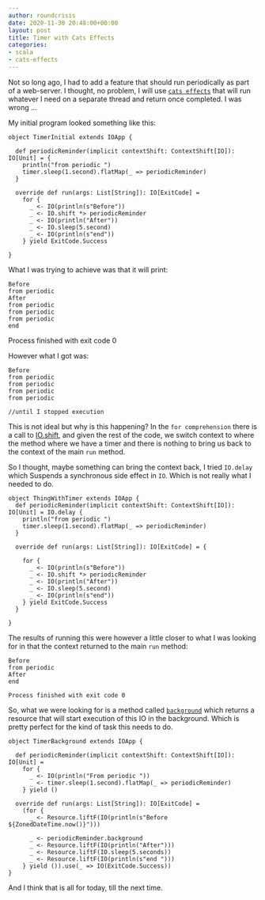 ```yaml
---
author: roundcrisis
date: 2020-11-30 20:48:00+00:00
layout: post
title: Timer with Cats Effects
categories:
- scala
- cats-effects
---
```


Not so long ago, I had to add a feature that should run periodically as part of a web-server. I thought, no problem, I will use [`cats effects`](https://typelevel.org/cats-effect/datatypes/contextshift.html) that will run whatever I need on a separate thread and return once completed. I was wrong ...

My initial program looked something like this:

```
object TimerInitial extends IOApp {

  def periodicReminder(implicit contextShift: ContextShift[IO]): IO[Unit] = {
    println("from periodic ")
    timer.sleep(1.second).flatMap(_ => periodicReminder)
  }

  override def run(args: List[String]): IO[ExitCode] =
    for {
      _ <- IO(println(s"Before"))
      _ <- IO.shift *> periodicReminder
      _ <- IO(println("After"))
      _ <- IO.sleep(5.second)
      _ <- IO(println(s"end"))
    } yield ExitCode.Success

}

```
What I was trying to achieve was that it will print:

    Before 
    from periodic
    After
    from periodic 
    from periodic 
    from periodic 
    end 

Process finished with exit code 0


However what I got was:

    Before 
    from periodic 
    from periodic 
    from periodic 
    from periodic 

    //until I stopped execution

This is not ideal but why is this  happening? 
In the `for comprehension` there is a call to  [IO.shift](https://typelevel.org/cats-effect/datatypes/io.html#thread-shifting), and given the rest of the code, we switch context to where the method where we have a timer and there is nothing to bring us back to the context of the main `run` method. 


So I thought, maybe something can bring the context back, I tried `IO.delay` which Suspends a synchronous side effect in `IO`. Which is not really what I needed to do. 

```
object ThingWithTimer extends IOApp {
  def periodicReminder(implicit contextShift: ContextShift[IO]): IO[Unit] = IO.delay {
    println("from periodic ")
    timer.sleep(1.second).flatMap(_ => periodicReminder)
  }

  override def run(args: List[String]): IO[ExitCode] = {
    
    for {
      _ <- IO(println(s"Before"))
      _ <- IO.shift *> periodicReminder
      _ <- IO(println("After"))
      _ <- IO.sleep(5.second)
      _ <- IO(println(s"end"))
    } yield ExitCode.Success
  }

}

```
The results of running this were however a little closer to what I was looking for in that the context returned to the main `run` method:

    Before
    from periodic 
    After
    end

    Process finished with exit code 0


So, what we were looking for is a method called [`background`](https://github.com/typelevel/cats-effect/blob/series/2.x/core/shared/src/main/scala/cats/effect/IO.scala#L405) which returns a resource that will start execution of this IO in the background. Which is pretty perfect for the kind of task this needs to do.


```
object TimerBackground extends IOApp {

  def periodicReminder(implicit contextShift: ContextShift[IO]): IO[Unit] =
    for {
      _ <- IO(println("From periodic "))
      _ <- timer.sleep(1.second).flatMap(_ => periodicReminder)
    } yield ()  

  override def run(args: List[String]): IO[ExitCode] =
    (for {
      _ <- Resource.liftF(IO(println(s"Before ${ZonedDateTime.now()}")))

      _ <- periodicReminder.background
      _ <- Resource.liftF(IO(println("After")))
      _ <- Resource.liftF(IO.sleep(5.seconds))
      _ <- Resource.liftF(IO(println(s"end ")))
    } yield ()).use(_ => IO(ExitCode.Success))
}
```


And I think that is all for today, till the next time.